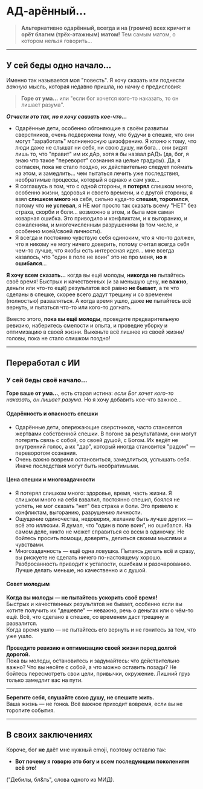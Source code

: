 # АД-арённый...  

> **Альтернативно одарённый, всегда и на (громче) всех кричит и орёт благим (трёх-этажным) матом!** Тем самым матом, о котором нельзя говорить...

---

## У сей беды одно начало...

Именно так называется моя "повесть". Я хочу сказать или поднести *важную* мысль, которая недавно пришла, но начну с предисловия: 

> **Горе от ума...** или "если бог хочется кого-то наказать, то он лишает разума".

***Отчасти это так, но я хочу саазать кое-что...***

- Одарённые дети, особенно обгоняющие в своём развитии сверстников, очень подвержены тому, что будучи в спешке, что они могут "заработать" молниеносную шизофрению. Я клоню к тому, что люди даже не слышат ни себя, ни свою душу, ни бога... они видят лишь то, что "правит" им их дАр, хотя я бы назвал рАДъ (да, бог, я знаю что такое "переворот" сознания на целые градусы). Да, я согласен, пока не стало поздно, их действительно следует поймать на этом, и замедлить... чем пытаться лечить уже последствия, необратимые процессы, который я однако и сам уже...
- Я соглашусь в том, что с одной стороны, я **потерял** слишком много, особенно жизни, здоровья и своего времени, и с другой стороны, я взял **слишком много** на себя, сильно куда-то **спешил**, **торопился**, потому что **не успевал**, я НЕ мог просто так сказать всему "НЕТ" без страха, скорби и боли...  возможно в этом, и была моя самая коварная ошибка. Это приводило и конфликтам, и к выгоранию, и сожалениям, и многочисленным разрушениям (в том числе, и особенно моей/своей личности).
- Я всегда и постоянно чувствую себя одиноким, что я что-то должен, что я никому не могу ничего доверить, потому считал всегда себя чем-то лучше, что якобы есть интересная идея... мне всегда казалось, что "один в поле не воин" это не про меня, **но я ошибался**...

**Я хочу всем сказать...** когда вы ещё молоды, **никогда не** пытайтесь своё время! Быстрых и качественных (и за меньшую цену, **не важно**, деньги или что-то ещё) результатов всё равно **не бывает**, а те что сделаны в спешке, скорее всего дадут трещину и со временем (полностью) разваляться. А когда время ушло, даже **не** пытайтесь всё вернуть, и пытаться что-то или кого-то догнать. 

Вместо этого, **пока вы ещё молоды**, проведите предварительную ревизию, наберитесь смелости и опыта, и проведие уборку и оптимизацию в своей жизни. Выкеньте всё лишнее из своей жизни/головы, пока не стало слишком поздно!

---

## Переработал с ИИ

### У сей беды своё начало...

**Горе ваше от ума...**, есть старая истина: *если Бог хочет кого-то наказать, он лишает разума*. Но я хочу добавить кое-что важное...

#### Одарённость и опасность спешки

- Одарённые дети, опережающие сверстников, часто становятся жертвами собственной спешки. В погоне за результатами, они могут потерять связь с собой, со своей душой, с Богом. Их ведёт не внутренний голос, а их "дар", который иногда становится "радом" — переворотом сознания.
- Очень важно вовремя остановиться, замедлиться, услышать себя. Иначе последствия могут быть необратимыми.

#### Цена спешки и многозадачности

- Я потерял слишком много: здоровье, время, часть жизни. Я слишком много на себя взвалил, постоянно спешил, боялся не успеть, не мог сказать "нет" без страха и боли. Это привело к конфликтам, выгоранию, разрушению личности.
- Ощущение одиночества, недоверия, желание быть лучше других — всё это иллюзии. Я думал, что "один в поле воин", но ошибался. На самом деле, никто не может справиться со всем в одиночку. Не бойтесь просить помощи, доверять, делиться своими мыслями и чувствами.
- Многозадачность — ещё одна ловушка. Пытаясь делать всё и сразу, вы рискуете не сделать ничего по-настоящему хорошо. Разбросанность приводит к усталости, ошибкам и разочарованию. Лучше делать меньше, но качественно и с душой.

#### Совет молодым

**Когда вы молоды — не пытайтесь ускорить своё время!**  
Быстрых и качественных результатов не бывает, особенно если вы хотите получить их "дешевле" — неважно, речь о деньгах или о чём-то ещё. Всё, что сделано в спешке, со временем даст трещину и развалится.  
Когда время ушло — не пытайтесь его вернуть и не гонитесь за тем, что уже ушло.

**Проведите ревизию и оптимизацию своей жизни перед долгой дорогой.**  
Пока вы молоды, остановитесь и задумайтесь: что действительно важно? Что вы несёте с собой, а что можно оставить позади? Не бойтесь пересмотреть свои цели, привычки, окружение. Лишний груз только замедлит вас на пути.

---

**Берегите себя, слушайте свою душу, не спешите жить.**  
Ваша жизнь — не гонка. Всё важное приходит вовремя, если вы не торопите события.

---

## В своих заключениях

Короче, бог **не** даёт мне нужный emoji, поэтому оставлю так:

- **Вот почему я говорю это богу и всем последующим поколениям всё это!**

("Дебилы, бл&ть", слова одного из МИД).
